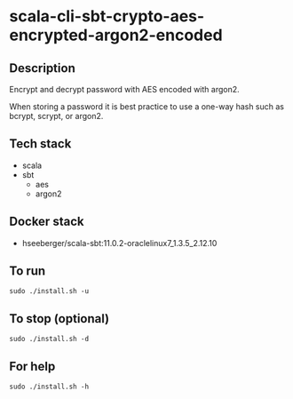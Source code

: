 # scala-cli-sbt-crypto-aes-encrypted-argon2-encoded

## Description
Encrypt and decrypt password with AES
encoded with argon2.

When storing a password it is best practice
to use a one-way hash such as bcrypt, scrypt,
or argon2.

## Tech stack
- scala
- sbt
  - aes
  - argon2

## Docker stack
- hseeberger/scala-sbt:11.0.2-oraclelinux7_1.3.5_2.12.10

## To run
`sudo ./install.sh -u`

## To stop (optional)
`sudo ./install.sh -d`

## For help
`sudo ./install.sh -h`
